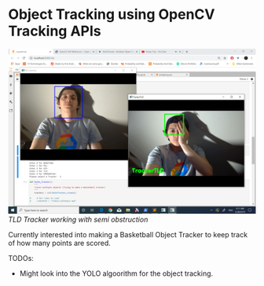 # Object Tracking using OpenCV Tracking APIs

![Late Night Test of Code](API_Tracking.png?raw=true "Test Run")
*TLD Tracker working with semi obstruction*

Currently interested into making a Basketball Object Tracker to keep track of how many points are scored. 

TODOs:
- Might look into the YOLO algoorithm for the object tracking. 
